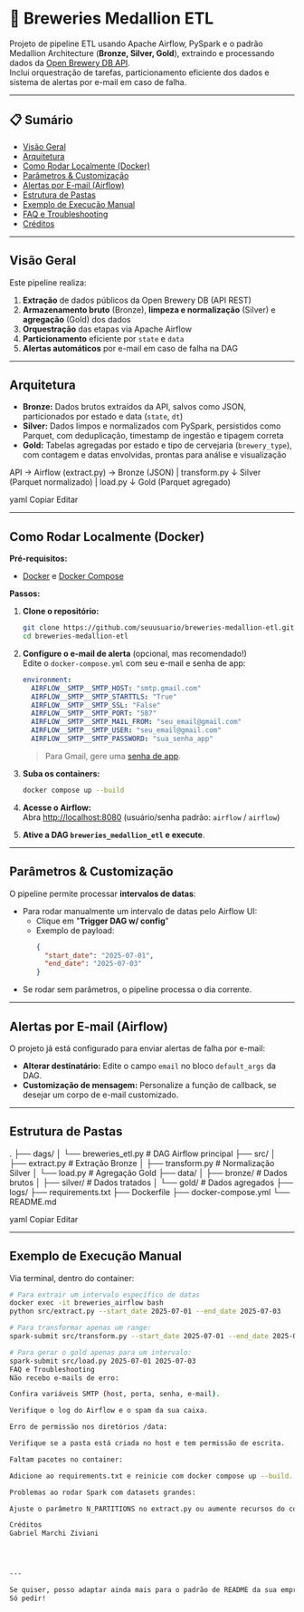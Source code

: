 # 🍺 Breweries Medallion ETL

Projeto de pipeline ETL usando Apache Airflow, PySpark e o padrão Medallion Architecture (**Bronze, Silver, Gold**), extraindo e processando dados da [Open Brewery DB API](https://www.openbrewerydb.org/).  
Inclui orquestração de tarefas, particionamento eficiente dos dados e sistema de alertas por e-mail em caso de falha.

---

## 📋 Sumário

- [Visão Geral](#visão-geral)
- [Arquitetura](#arquitetura)
- [Como Rodar Localmente (Docker)](#como-rodar-localmente-docker)
- [Parâmetros & Customização](#parâmetros--customização)
- [Alertas por E-mail (Airflow)](#alertas-por-e-mail-airflow)
- [Estrutura de Pastas](#estrutura-de-pastas)
- [Exemplo de Execução Manual](#exemplo-de-execução-manual)
- [FAQ e Troubleshooting](#faq-e-troubleshooting)
- [Créditos](#créditos)

---

## Visão Geral

Este pipeline realiza:

1. **Extração** de dados públicos da Open Brewery DB (API REST)
2. **Armazenamento bruto** (Bronze), **limpeza e normalização** (Silver) e **agregação** (Gold) dos dados
3. **Orquestração** das etapas via Apache Airflow
4. **Particionamento** eficiente por `state` e `data`
5. **Alertas automáticos** por e-mail em caso de falha na DAG

---

## Arquitetura

- **Bronze:** Dados brutos extraídos da API, salvos como JSON, particionados por estado e data (`state`, `dt`)
- **Silver:** Dados limpos e normalizados com PySpark, persistidos como Parquet, com deduplicação, timestamp de ingestão e tipagem correta
- **Gold:** Tabelas agregadas por estado e tipo de cervejaria (`brewery_type`), com contagem e datas envolvidas, prontas para análise e visualização

API -> Airflow (extract.py) -> Bronze (JSON)
|
transform.py
↓
Silver (Parquet normalizado)
|
load.py
↓
Gold (Parquet agregado)

yaml
Copiar
Editar

---

## Como Rodar Localmente (Docker)

**Pré-requisitos:**  
- [Docker](https://www.docker.com/) e [Docker Compose](https://docs.docker.com/compose/)

**Passos:**

1. **Clone o repositório:**
    ```bash
    git clone https://github.com/seuusuario/breweries-medallion-etl.git
    cd breweries-medallion-etl
    ```

2. **Configure o e-mail de alerta** (opcional, mas recomendado!)  
   Edite o `docker-compose.yml` com seu e-mail e senha de app:

    ```yaml
    environment:
      AIRFLOW__SMTP__SMTP_HOST: "smtp.gmail.com"
      AIRFLOW__SMTP__SMTP_STARTTLS: "True"
      AIRFLOW__SMTP__SMTP_SSL: "False"
      AIRFLOW__SMTP__SMTP_PORT: "587"
      AIRFLOW__SMTP__SMTP_MAIL_FROM: "seu_email@gmail.com"
      AIRFLOW__SMTP__SMTP_USER: "seu_email@gmail.com"
      AIRFLOW__SMTP__SMTP_PASSWORD: "sua_senha_app"
    ```

    > Para Gmail, gere uma [senha de app](https://support.google.com/accounts/answer/185833).

3. **Suba os containers:**
    ```bash
    docker compose up --build
    ```

4. **Acesse o Airflow:**  
    Abra [http://localhost:8080](http://localhost:8080) (usuário/senha padrão: `airflow` / `airflow`)

5. **Ative a DAG `breweries_medallion_etl` e execute**.

---

## Parâmetros & Customização

O pipeline permite processar **intervalos de datas**:

- Para rodar manualmente um intervalo de datas pelo Airflow UI:
    - Clique em "**Trigger DAG w/ config**"  
    - Exemplo de payload:
      ```json
      {
        "start_date": "2025-07-01",
        "end_date": "2025-07-03"
      }
      ```
- Se rodar sem parâmetros, o pipeline processa o dia corrente.

---

## Alertas por E-mail (Airflow)

O projeto já está configurado para enviar alertas de falha por e-mail:

- **Alterar destinatário:** Edite o campo `email` no bloco `default_args` da DAG.
- **Customização de mensagem:** Personalize a função de callback, se desejar um corpo de e-mail customizado.

---

## Estrutura de Pastas

.
├── dags/
│ └── breweries_etl.py # DAG Airflow principal
├── src/
│ ├── extract.py # Extração Bronze
│ ├── transform.py # Normalização Silver
│ └── load.py # Agregação Gold
├── data/
│ ├── bronze/ # Dados brutos
│ ├── silver/ # Dados tratados
│ └── gold/ # Dados agregados
├── logs/
├── requirements.txt
├── Dockerfile
├── docker-compose.yml
└── README.md

yaml
Copiar
Editar

---

## Exemplo de Execução Manual

Via terminal, dentro do container:

```bash
# Para extrair um intervalo específico de datas
docker exec -it breweries_airflow bash
python src/extract.py --start_date 2025-07-01 --end_date 2025-07-03

# Para transformar apenas um range:
spark-submit src/transform.py --start_date 2025-07-01 --end_date 2025-07-03

# Para gerar o gold apenas para um intervalo:
spark-submit src/load.py 2025-07-01 2025-07-03
FAQ e Troubleshooting
Não recebo e-mails de erro:

Confira variáveis SMTP (host, porta, senha, e-mail).

Verifique o log do Airflow e o spam da sua caixa.

Erro de permissão nos diretórios /data:

Verifique se a pasta está criada no host e tem permissão de escrita.

Faltam pacotes no container:

Adicione ao requirements.txt e reinicie com docker compose up --build.

Problemas ao rodar Spark com datasets grandes:

Ajuste o parâmetro N_PARTITIONS no extract.py ou aumente recursos do container.

Créditos
Gabriel Marchi Ziviani




---

Se quiser, posso adaptar ainda mais para o padrão de README da sua empresa, incluir GIFs/screenshots, instruções para rodar no cloud, etc.  
Só pedir!
